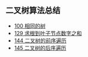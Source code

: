 ## 二叉树算法总结
- [100 相同的树](https://github.com/HuYu211/Algorithm/tree/master/二叉树/相同的树)
- [129 求根到叶子节点数字之和](https://github.com/HuYu211/Algorithm/tree/master/二叉树/求根到叶子节点数字之和)
- [144 二叉树的前序遍历](https://github.com/HuYu211/Algorithm/tree/master/二叉树/二叉树前序遍历)
- [145 二叉树的后序遍历](https://github.com/HuYu211/Algorithm/tree/master/二叉树/二叉树后序遍历)